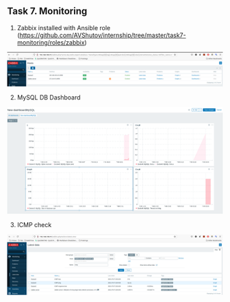 
## Task 7. Monitoring

1. Zabbix installed with Ansible role (https://github.com/AVShutov/internship/tree/master/task7-monitoring/roles/zabbix)

![image info](./z_hosts.png)

2. MySQL DB Dashboard

![image info](./z_dash.png)

3. ICMP check

![image info](./z_icmp.png)